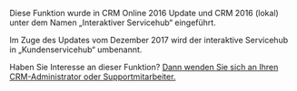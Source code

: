 Diese Funktion wurde in CRM Online 2016 Update und CRM 2016 (lokal) unter dem Namen „Interaktiver Servicehub“ eingeführt. 

Im Zuge des Updates vom Dezember 2017 wird der interaktive Servicehub in „Kundenservicehub“ umbenannt.
  
Haben Sie Interesse an dieser Funktion? [Dann wenden Sie sich an Ihren CRM-Administrator oder Supportmitarbeiter.](../basics/find-administrator-support.md)